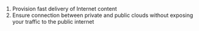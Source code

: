 1. Provision fast delivery of Internet content
2. Ensure connection between private and public clouds without exposing your traffic to the public internet
